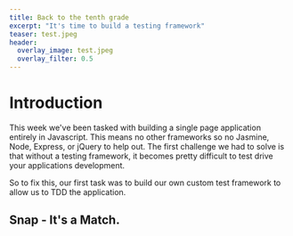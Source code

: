 ```yaml
---
title: Back to the tenth grade
excerpt: "It's time to build a testing framework"
teaser: test.jpeg
header:
  overlay_image: test.jpeg
  overlay_filter: 0.5
---
```


# Introduction

This week we've been tasked with building a single page application entirely in Javascript. This means no other frameworks so no Jasmine, Node, Express, or jQuery to help out. The first challenge we had to solve is that without a testing framework, it becomes pretty difficult to test drive your applications development.

So to fix this, our first task was to build our own custom test framework to allow us to TDD the application.

## Snap - It's a Match.
